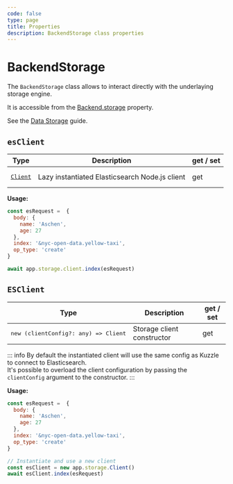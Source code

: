 ```yaml
---
code: false
type: page
title: Properties
description: BackendStorage class properties
---
```


# BackendStorage

The `BackendStorage` class allows to interact directly with the underlaying storage engine.  

It is accessible from the [Backend.storage](/core/2/framework/classes/backend/properties#storage) property.

See the [Data Storage](/core/2/guides/main-concepts/2-data-storage#integrated-elasticsearch-client) guide.

## `esClient`

| Type                  | Description       | get / set |
|-----------------------|-------------------|-----------|
| <pre>[Client](https://www.elastic.co/guide/en/elasticsearch/client/javascript-api/current/api-reference.html)</pre> | Lazy instantiated Elasticsearch Node.js client | get |

**Usage:**

```js
const esRequest =  {
  body: {
    name: 'Aschen',
    age: 27
  },
  index: '&nyc-open-data.yellow-taxi',
  op_type: 'create'
}

await app.storage.client.index(esRequest)
```

## `ESClient`

| Type                  | Description       | get / set |
|-----------------------|-------------------|-----------|
| <pre>new (clientConfig?: any) =&gt; Client</pre> | Storage client constructor | get |

::: info
By default the instantiated client will use the same config as Kuzzle to connect to Elasticsearch.  
It's possible to overload the client configuration by passing the `clientConfig` argument to the constructor.
:::

**Usage:**

```js
const esRequest =  {
  body: {
    name: 'Aschen',
    age: 27
  },
  index: '&nyc-open-data.yellow-taxi',
  op_type: 'create'
}

// Instantiate and use a new client
const esClient = new app.storage.Client()
await esClient.index(esRequest)
```
